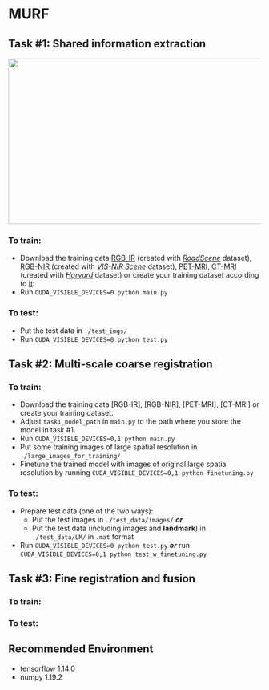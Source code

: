 # MURF

## **Task #1: Shared information extraction**
<div align=center><img src="https://github.com/hanna-xu/others/blob/master/images/MURF_task1_show.png" width="950" height="330"/></div>

### To train:
* Download the training data [RGB-IR](https://pan.baidu.com/s/1MPSmWuOhKr2KQxD8aj5gHA?pwd=e9gf) (created with [*RoadScene*](https://github.com/hanna-xu/RoadScene) dataset), [RGB-NIR](https://pan.baidu.com/s/1oakDnUKCtT0MaxjP-6Q0jA?pwd=epov) (created with [*VIS-NIR Scene*](http://matthewalunbrown.com/nirscene/nirscene.html) dataset), [PET-MRI](), [CT-MRI]() (created with [*Harvard*](http://www.med.harvard.edu/AANLIB/home.html) dataset) or create your training dataset according to [it](https://github.com/hanna-xu/utils):<br>
* Run ```CUDA_VISIBLE_DEVICES=0 python main.py```
### To test:
* Put the test data in `./test_imgs/`<br>
* Run ```CUDA_VISIBLE_DEVICES=0 python test.py```<br>

## Task #2: Multi-scale coarse registration
### To train:
* Download the training data [RGB-IR], [RGB-NIR], [PET-MRI], [CT-MRI] or create your training dataset.
* Adjust `task1_model_path` in `main.py` to the path where you store the model in task #1.
* Run ```CUDA_VISIBLE_DEVICES=0,1 python main.py```
* Put some training images of large spatial resolution in `./large_images_for_training/`
* Finetune the trained model with images of original large spatial resolution by running ```CUDA_VISIBLE_DEVICES=0,1 python finetuning.py```
### To test:
* Prepare test data (one of the two ways):
    * Put the test images in `./test_data/images/` ***or*** 
    * Put the test data (including images and **landmark**) in `./test_data/LM/` in `.mat` format <br> 
* Run ```CUDA_VISIBLE_DEVICES=0 python test.py``` ***or*** run ```CUDA_VISIBLE_DEVICES=0,1 python test_w_finetuning.py``` 

## Task #3: Fine registration and fusion
### To train:
### To test:


## Recommended Environment
* tensorflow 1.14.0<br>
* numpy 1.19.2
